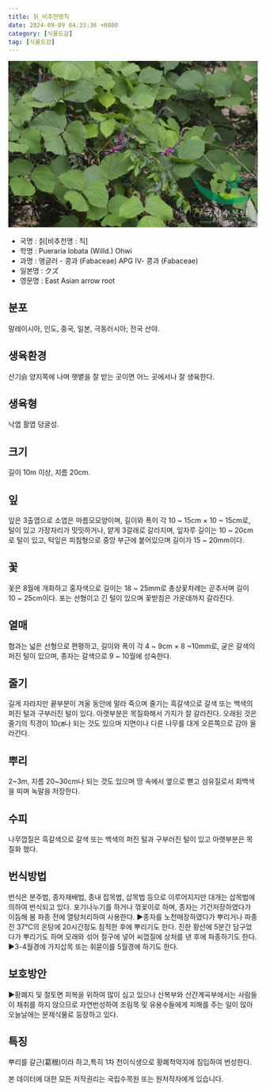 ```yaml
---
title: 칡_비추천명칙
date: 2024-09-09 04:33:36 +0800
category: [식물도감]
tag: [식물도감]
---
```




![칡[비추천명 : 칙]](/assets/img/fileUpload/plants/basic/Leguminosae/Pueraria/12327/1_th2.JPG)
- 국명 : 칡[비추천명 : 칙]
- 학명 : Pueraria lobata (Willd.) Ohwi
- 과명 : 앵글러 - 콩과 (Fabaceae) APG Ⅳ- 콩과 (Fabaceae)
- 일본명 : クズ
- 영문명 : East Asian arrow root


## 분포
말레이시아, 인도, 중국, 일본, 극동러시아; 전국 산야.
## 생육환경
산기슭 양지쪽에 나며 햇볕을 잘 받는 곳이면 어느 곳에서나 잘 생육한다.
## 생육형
낙엽 활엽 덩굴성.
## 크기
길이 10m 이상, 지름 20cm.
## 잎
잎은 3출엽으로 소엽은 마름모모양이며, 길이와 폭이 각 10 ~ 15cm × 10 ~ 15cm로, 털이 있고 가장자리가 밋밋하거나, 얕게 3갈래로 갈라지며,  잎자루 길이는 10 ~ 20cm로 털이 있고, 턱잎은 피침형으로 중앙 부근에 붙어있으며 길이가 15 ~ 20mm이다.
## 꽃
꽃은 8월에 개화하고 홍자색으로 길이는 18 ~ 25mm로 총상꽃차례는 곧추서며 길이 10 ~ 25cm이다.  포는 선형이고 긴 털이 있으며 꽃받침은 가운데까지 갈라진다.
## 열매
협과는 넓은 선형으로 편평하고, 길이와 폭이 각  4 ~ 9cm × 8 ~10mm로, 굳은 갈색의 퍼진 털이 있으며, 종자는 갈색으로 9 ~ 10월에 성숙한다.
## 줄기
길게 자라지만 끝부분이 겨울 동안에 말라 죽으며 줄기는 흑갈색으로 갈색 또는 백색의 퍼진 털과 구부러진 털이 있다. 아랫부분은 목질화해서 가지가 잘 갈라진다. 오래된 것은 줄기의 직경이 10㎝나 되는 것도 있으며 지면이나 다른 나무를 대게 오른쪽으로 감아 올라간다.
## 뿌리
2~3m, 지름 20~30cm나 되는 것도 있으며 땅 속에서 옆으로 뻗고 섬유질로서 회백색을 띠며 녹말을 저장한다.
## 수피
나무껍질은 흑갈색으로 갈색 또는 백색의 퍼진 털과 구부러진 털이 있고 아랫부분은 목질화 했다.
## 번식방법
번식은 분주법, 종자재배법, 종내 잡목법, 삽목법 등으로 이루어지지만 대개는 삽목법에 의하여 번식되고 있다. 포기나누기를 하거나 꺾꽂이로 하며, 종자는 기건저장하였다가 이듬해 봄 파종 전에 열탕처리하여 사용한다.
▶종자를 노천매장하였다가 뿌리거나 파종전 37℃의 온탕에 20시간정도 침적한 후에 뿌리기도 한다. 진한 황산에 5분간 담구었다가 뿌리기도 하며 모래와 섞어 절구에 넣어 씨껍질에 상처를 낸 후에 파종하기도 한다. 
▶3-4월경에 가지삽목 또는 휘묻이를 5월경에 하기도 한다.
## 보호방안
▶황폐지 및 절토면 피복을 위하여 많이 심고 있으나 산복부와 산간계곡부에서는 사람들이 채취를 하지 않으므로 자연번성하여 조림목 및 유용수들에게 피해를 주는 일이 많아 오늘날에는 문제식물로 등장하고 있다.
## 특징
뿌리를 갈근(葛根)이라 하고,특히 1차 천이식생으로 황폐척악지에 침입하여 번성한다.






본 데이터에 대한 모든 저작권리는 국립수목원 또는 원저작자에게 있습니다.
